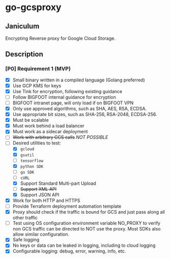 # go-gcsproxy

## Janiculum
Encrypting Reverse proxy for Google Cloud Storage.

## Description
### [P0] Requirement 1 (MVP)
- [x] Small binary written in a compiled language (Golang preferred)
- [x] Use GCP KMS for keys
- [x] Use Tink for encryption, following existing guidance
- [ ] Follow BIGFOOT internal guidance for encryption
- [ ] BIGFOOT intranet page, will only load if on BIGFOOT VPN
- [x] Only use approved algorithms, such as SHA, AES, RSA, ECDSA.
- [x] Use appropriate bit sizes, such as SHA-256, RSA-2048, ECDSA-256.
- [x] Must be scalable
- [x] Must work behind a load balancer
- [x] Must work as a sidecar deployment
- [ ] ~~Work with arbitrary GCS calls~~ *NOT POSSIBLE*
- [ ] Desired utilities to test:
    - [x] `gcloud`
    - [x] `gsutil`
    - [ ] `tensorflow`
    - [x] `python SDK`
    - [ ] `go SDK` 
    - [ ] `cURL`
  - [x] Support Standard Multi-part Upload 
  - [ ] ~~Support XML API~~
  - [x] Support JSON API
- [x] Work for both HTTP and HTTPS
- [ ] Provide Terraform deployment automation template
- [x] Proxy should check if the traffic is bound for GCS and just pass along all other traffic
- [ ] Test using OS configuration environment variable NO_PROXY to verify non GCS traffic can be directed to NOT use the proxy. Most SDKs also allow similar configuration.
- [x] Safe logging
- [x] No keys or data can be leaked in logging, including to cloud logging
- [x] Configurable logging: debug, error, warning, info, etc.
